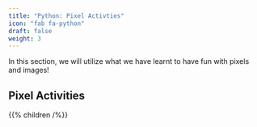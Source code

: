 ```yaml
---
title: "Python: Pixel Activties"
icon: "fab fa-python"
draft: false
weight: 3
---
```

In this section, we will utilize what we have learnt to have fun with pixels and images! 

## Pixel Activities
{{% children /%}}
